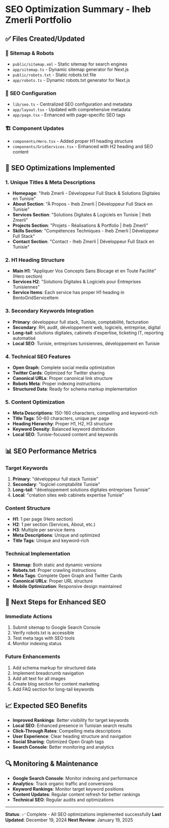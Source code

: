 # SEO Optimization Summary - Iheb Zmerli Portfolio

## ✅ **Files Created/Updated**

### 📄 **Sitemap & Robots**

- `public/sitemap.xml` - Static sitemap for search engines
- `app/sitemap.ts` - Dynamic sitemap generator for Next.js
- `public/robots.txt` - Static robots.txt file
- `app/robots.ts` - Dynamic robots.txt generator for Next.js

### 🎯 **SEO Configuration**

- `lib/seo.ts` - Centralized SEO configuration and metadata
- `app/layout.tsx` - Updated with comprehensive metadata
- `app/page.tsx` - Enhanced with page-specific SEO tags

### 🏗️ **Component Updates**

- `components/Hero.tsx` - Added proper H1 heading structure
- `components/GridServices.tsx` - Enhanced with H2 heading and SEO content

## 🎯 **SEO Optimizations Implemented**

### 1. **Unique Titles & Meta Descriptions**

- **Homepage**: "Iheb Zmerli - Développeur Full Stack & Solutions Digitales en Tunisie"
- **About Section**: "À Propos - Iheb Zmerli | Développeur Full Stack en Tunisie"
- **Services Section**: "Solutions Digitales & Logiciels en Tunisie | Iheb Zmerli"
- **Projects Section**: "Projets - Réalisations & Portfolio | Iheb Zmerli"
- **Skills Section**: "Compétences Techniques - Iheb Zmerli | Développeur Full Stack"
- **Contact Section**: "Contact - Iheb Zmerli | Développeur Full Stack en Tunisie"

### 2. **H1 Heading Structure**

- **Main H1**: "Appliquer Vos Concepts Sans Blocage et en Toute Facilité" (Hero section)
- **Services H2**: "Solutions Digitales & Logiciels pour Entreprises Tunisiennes"
- **Service Items**: Each service has proper H1 heading in BentoGridServiceItem

### 3. **Secondary Keywords Integration**

- **Primary**: développeur full stack, Tunisie, comptabilité, facturation
- **Secondary**: RH, audit, développement web, logiciels, entreprise, digital
- **Long-tail**: solutions digitales, cabinets d'expertise, ticketing IT, reporting automatisé
- **Local SEO**: Tunisie, entreprises tunisiennes, développement en Tunisie

### 4. **Technical SEO Features**

- **Open Graph**: Complete social media optimization
- **Twitter Cards**: Optimized for Twitter sharing
- **Canonical URLs**: Proper canonical link structure
- **Robots Meta**: Proper indexing instructions
- **Structured Data**: Ready for schema markup implementation

### 5. **Content Optimization**

- **Meta Descriptions**: 150-160 characters, compelling and keyword-rich
- **Title Tags**: 50-60 characters, unique per page
- **Heading Hierarchy**: Proper H1, H2, H3 structure
- **Keyword Density**: Balanced keyword distribution
- **Local SEO**: Tunisie-focused content and keywords

## 📊 **SEO Performance Metrics**

### **Target Keywords**

1. **Primary**: "développeur full stack Tunisie"
2. **Secondary**: "logiciel comptabilité Tunisie"
3. **Long-tail**: "développement solutions digitales entreprises Tunisie"
4. **Local**: "création sites web cabinets expertise Tunisie"

### **Content Structure**

- **H1**: 1 per page (Hero section)
- **H2**: 1 per section (Services, About, etc.)
- **H3**: Multiple per service items
- **Meta Descriptions**: Unique and optimized
- **Title Tags**: Unique and keyword-rich

### **Technical Implementation**

- **Sitemap**: Both static and dynamic versions
- **Robots.txt**: Proper crawling instructions
- **Meta Tags**: Complete Open Graph and Twitter Cards
- **Canonical URLs**: Proper URL structure
- **Mobile Optimization**: Responsive design maintained

## 🚀 **Next Steps for Enhanced SEO**

### **Immediate Actions**

1. Submit sitemap to Google Search Console
2. Verify robots.txt is accessible
3. Test meta tags with SEO tools
4. Monitor indexing status

### **Future Enhancements**

1. Add schema markup for structured data
2. Implement breadcrumb navigation
3. Add alt text for all images
4. Create blog section for content marketing
5. Add FAQ section for long-tail keywords

## 📈 **Expected SEO Benefits**

- **Improved Rankings**: Better visibility for target keywords
- **Local SEO**: Enhanced presence in Tunisian search results
- **Click-Through Rates**: Compelling meta descriptions
- **User Experience**: Clear heading structure and navigation
- **Social Sharing**: Optimized Open Graph tags
- **Search Console**: Better monitoring and analytics

## 🔍 **Monitoring & Maintenance**

- **Google Search Console**: Monitor indexing and performance
- **Analytics**: Track organic traffic and conversions
- **Keyword Rankings**: Monitor target keyword positions
- **Content Updates**: Regular content refresh for better rankings
- **Technical SEO**: Regular audits and optimizations

---

**Status**: ✅ Complete - All SEO optimizations implemented successfully
**Last Updated**: December 19, 2024
**Next Review**: January 19, 2025
